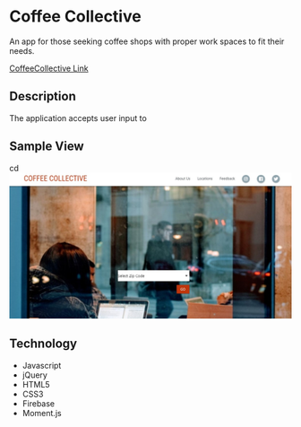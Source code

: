 # Coffee Collective
An app for those seeking coffee shops with proper work spaces to fit their needs.



[CoffeeCollective Link](https://daynalaurenc.github.io/CoffeeCollective/ "CoffeeCollective Link")

## Description
The application accepts user input to  

## Sample View
cd
![Train Schedule App Screenshot](/assets/images/screenshot.jpg/)

## Technology

+ Javascript
+ jQuery
+ HTML5
+ CSS3
+ Firebase
+ Moment.js
